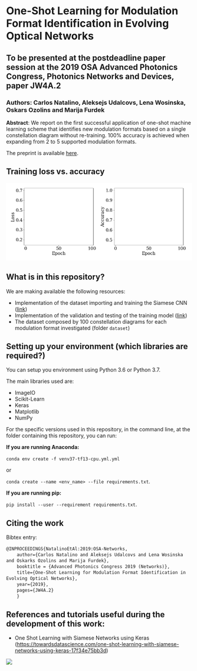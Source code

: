 # One-Shot Learning for Modulation Format Identification in Evolving Optical Networks

## To be presented at the postdeadline paper session at the 2019 OSA Advanced Photonics Congress, Photonics Networks and Devices, paper JW4A.2

### Authors: Carlos Natalino, Aleksejs Udalcovs, Lena Wosinska, Oskars Ozolins and Marija Furdek

**Abstract**: We report on the first successful application of one-shot machine learning scheme that identifies new modulation formats based on a single constellation diagram without re-training. 100% accuracy is achieved when expanding from 2 to 5 supported modulation formats.

The preprint is available [here](https://research.chalmers.se/en/publication/511424).

## Training loss vs. accuracy

![Training epochs](results/training-anim.gif)

## What is in this repository?
We are making available the following resources:
* Implementation of the dataset importing and training the Siamese CNN ([link](./importing-training.ipynb))
* Implementation of the validation and testing of the training model ([link](./testing-plotting.ipynb))
* The dataset composed by 100 constellation diagrams for each modulation format investigated (folder `dataset`)

## Setting up your environment (which libraries are required?)
You can setup you environment using Python 3.6 or Python 3.7.

The main libraries used are:
* ImageIO
* Scikit-Learn
* Keras
* Matplotlib
* NumPy

For the specific versions used in this repository, in the command line, at the folder containing this repository, you can run:

**If you are running Anaconda:**

`conda env create -f venv37-tf13-cpu.yml.yml` 

or 

`conda create --name <env_name> --file requirements.txt`.

**If you are running pip:**

`pip install --user --requirement requirements.txt`.

## Citing the work

Bibtex entry:

~~~~
@INPROCEEDINGS{NatalinoEtAl:2019:OSA-Networks, 
    author={Carlos Natalino and Aleksejs Udalcovs and Lena Wosinska and Oskarks Ozolins and Marija Furdek}, 
    booktitle = {Advanced Photonics Congress 2019 (Networks)},
    title={One-Shot Learning for Modulation Format Identification in Evolving Optical Networks}, 
    year={2019}, 
    pages={JW4A.2}
    }
~~~~

## References and tutorials useful during the development of this work:
* One Shot Learning with Siamese Networks using Keras (https://towardsdatascience.com/one-shot-learning-with-siamese-networks-using-keras-17f34e75bb3d)

<a href="https://www.researchgate.net/profile/Carlos_Natalino" alt="ResearchGate profile"><img style="height: 25px" src="https://i1.rgstatic.net/ii/institution.image/AS%3A267458164789257%401440778403888_l"/></a>